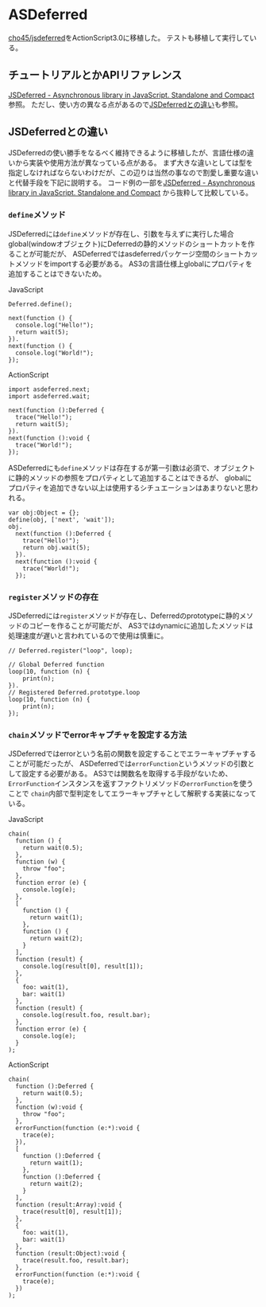 # ASDeferred

[cho45/jsdeferred](https://github.com/cho45/jsdeferred)をActionScript3.0に移植した。
テストも移植して実行している。

## チュートリアルとかAPIリファレンス

[JSDeferred - Asynchronous library in JavaScript. Standalone and Compact](http://cho45.stfuawsc.com/jsdeferred/)参照。
ただし、使い方の異なる点があるので[JSDeferredとの違い](#jsdeferredとの違い)も参照。

## JSDeferredとの違い

JSDeferredの使い勝手をなるべく維持できるように移植したが、言語仕様の違いから実装や使用方法が異なっている点がある。
まず大きな違いとしては型を指定しなければならないわけだが、この辺りは当然の事なので割愛し重要な違いと代替手段を下記に説明する。
コード例の一部を[JSDeferred - Asynchronous library in JavaScript. Standalone and Compact](http://cho45.stfuawsc.com/jsdeferred/)
から抜粋して比較している。

### `define`メソッド

JSDeferredには`define`メソッドが存在し、引数を与えずに実行した場合global(windowオブジェクト)にDeferredの静的メソッドのショートカットを作ることが可能だが、
ASDeferredではasdeferredパッケージ空間のショートカットメソッドをimportする必要がある。
AS3の言語仕様上globalにプロパティを追加することはできないため。

JavaScript

    Deferred.define();

    next(function () {
      console.log("Hello!");
      return wait(5);
    }).
    next(function () {
      console.log("World!");
    });

ActionScript

    import asdeferred.next;
    import asdeferred.wait;

    next(function ():Deferred {
      trace("Hello!");
      return wait(5);
    }).
    next(function ():void {
      trace("World!");
    });

ASDeferredにも`define`メソッドは存在するが第一引数は必須で、オブジェクトに静的メソッドの参照をプロパティとして追加することはできるが、
globalにプロパティを追加できない以上は使用するシチュエーションはあまりないと思われる。

    var obj:Object = {};
    define(obj, ['next', 'wait']);
    obj.
      next(function ():Deferred {
        trace("Hello!");
        return obj.wait(5);
      }).
      next(function ():void {
        trace("World!");
      });

### `register`メソッドの存在

JSDeferredには`register`メソッドが存在し、Deferredのprototypeに静的メソッドのコピーを作ることが可能だが、
AS3ではdynamicに追加したメソッドは処理速度が遅いと言われているので使用は慎重に。

    // Deferred.register("loop", loop);

    // Global Deferred function
    loop(10, function (n) {
        print(n);
    }).
    // Registered Deferred.prototype.loop
    loop(10, function (n) {
        print(n);
    });

### `chain`メソッドでerrorキャプチャを設定する方法

JSDeferredではerrorという名前の関数を設定することでエラーキャプチャすることが可能だったが、
ASDeferredでは`errorFunction`というメソッドの引数として設定する必要がある。
AS3では関数名を取得する手段がないため、`ErrorFunction`インスタンスを返すファクトリメソッドの`errorFunction`を使うことで
`chain`内部で型判定をしてエラーキャプチャとして解釈する実装になっている。

JavaScript

    chain(
      function () {
        return wait(0.5);
      },
      function (w) {
        throw "foo";
      },
      function error (e) {
        console.log(e);
      },
      [
        function () {
          return wait(1);
        },
        function () {
          return wait(2);
        }
      ],
      function (result) {
        console.log(result[0], result[1]);
      },
      {
        foo: wait(1),
        bar: wait(1)
      },
      function (result) {
        console.log(result.foo, result.bar);
      },
      function error (e) {
        console.log(e);
      }
    );

ActionScript

    chain(
      function ():Deferred {
        return wait(0.5);
      },
      function (w):void {
        throw "foo";
      },
      errorFunction(function (e:*):void {
        trace(e);
      }),
      [
        function ():Deferred {
          return wait(1);
        },
        function ():Deferred {
          return wait(2);
        }
      ],
      function (result:Array):void {
        trace(result[0], result[1]);
      },
      {
        foo: wait(1),
        bar: wait(1)
      },
      function (result:Object):void {
        trace(result.foo, result.bar);
      },
      errorFunction(function (e:*):void {
        trace(e);
      })
    );

